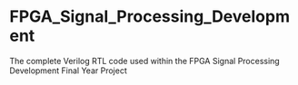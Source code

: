 # FPGA_Signal_Processing_Development
The complete Verilog RTL code used within the FPGA Signal Processing Development Final Year Project
